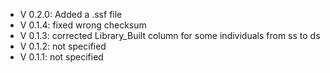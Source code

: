 - V 0.2.0: Added a .ssf file
- V 0.1.4: fixed wrong checksum
- V 0.1.3: corrected Library_Built column for some individuals from ss to ds
- V 0.1.2: not specified
- V 0.1.1: not specified
